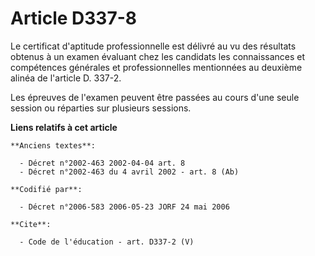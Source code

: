 # Article D337-8

Le certificat d'aptitude professionnelle est délivré au vu des résultats obtenus à un examen évaluant chez les candidats les
connaissances et compétences générales et professionnelles mentionnées au deuxième alinéa de l'article D. 337-2. 

Les épreuves de l'examen peuvent être passées au cours d'une seule session ou réparties sur plusieurs sessions.

**Liens relatifs à cet article**

	**Anciens textes**:

	  - Décret n°2002-463 2002-04-04 art. 8
	  - Décret n°2002-463 du 4 avril 2002 - art. 8 (Ab)

	**Codifié par**:

	  - Décret n°2006-583 2006-05-23 JORF 24 mai 2006

	**Cite**:

	  - Code de l'éducation - art. D337-2 (V)
